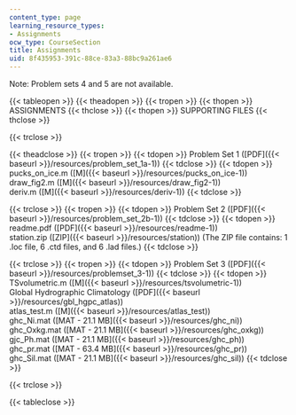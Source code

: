 ```yaml
---
content_type: page
learning_resource_types:
- Assignments
ocw_type: CourseSection
title: Assignments
uid: 8f435953-391c-88ce-83a3-88bc9a261ae6
---
```


Note: Problem sets 4 and 5 are not available.

{{< tableopen >}}
{{< theadopen >}}
{{< tropen >}}
{{< thopen >}}
ASSIGNMENTS
{{< thclose >}}
{{< thopen >}}
SUPPORTING FILES
{{< thclose >}}

{{< trclose >}}

{{< theadclose >}}
{{< tropen >}}
{{< tdopen >}}
Problem Set 1 ([PDF]({{< baseurl >}}/resources/problem_set_1a-1))
{{< tdclose >}}
{{< tdopen >}}
pucks\_on\_ice.m ([M]({{< baseurl >}}/resources/pucks_on_ice-1))  
draw\_fig2.m ([M]({{< baseurl >}}/resources/draw_fig2-1))  
deriv.m ([M]({{< baseurl >}}/resources/deriv-1))
{{< tdclose >}}

{{< trclose >}}
{{< tropen >}}
{{< tdopen >}}
Problem Set 2 ([PDF]({{< baseurl >}}/resources/problem_set_2b-1))
{{< tdclose >}}
{{< tdopen >}}
readme.pdf ([PDF]({{< baseurl >}}/resources/readme-1))  
station.zip ([ZIP]({{< baseurl >}}/resources/station)) (The ZIP file contains: 1 .loc file, 6 .ctd files, and 6 .lad files.)
{{< tdclose >}}

{{< trclose >}}
{{< tropen >}}
{{< tdopen >}}
Problem Set 3 ([PDF]({{< baseurl >}}/resources/problemset_3-1))
{{< tdclose >}}
{{< tdopen >}}
TSvolumetric.m ([M]({{< baseurl >}}/resources/tsvolumetric-1))  
Global Hydrographic Climatology ([PDF]({{< baseurl >}}/resources/gbl_hgpc_atlas))  
atlas\_test.m ([M]({{< baseurl >}}/resources/atlas_test))  
ghc\_Ni.mat ([MAT - 21.1 MB]({{< baseurl >}}/resources/ghc_ni))  
ghc\_Oxkg.mat ([MAT - 21.1 MB]({{< baseurl >}}/resources/ghc_oxkg))  
gjc\_Ph.mat ([MAT - 21.1 MB]({{< baseurl >}}/resources/ghc_ph))  
ghc\_pr.mat ([MAT - 63.4 MB]({{< baseurl >}}/resources/ghc_pr))  
ghc\_Sil.mat ([MAT - 21.1 MB]({{< baseurl >}}/resources/ghc_sil))
{{< tdclose >}}

{{< trclose >}}

{{< tableclose >}}